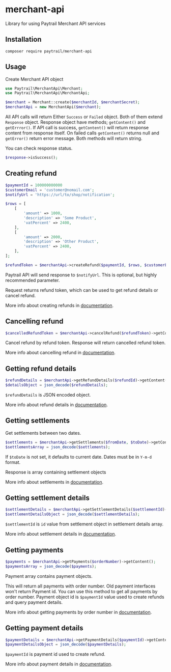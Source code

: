 # merchant-api
Library for using Paytrail Merchant API services

## Installation

```
composer require paytrail/merchant-api
```

## Usage
Create Merchant API object

```php
use Paytrail\MerchantApi\Merchant;
use Paytrail\MerchantApi\MerchantApi;

$merchant = Merchant::create($merchantId, $merchantSecret);
$merchantApi = new MerchantApi($merchant);
```

All API calls will return Either `Success` or `Failed` object. Both of them extend `Response` object.
Response object have methods; `getContent()` and `getErrror()`.
If API call is success, `getContent()` will return response content from response itself.
On failed calls `getContent()` returns null and `getError()` return error message.
Both methods will return string.

You can check response status.
```php
$response->isSuccess();
```

## Creating refund

```php
$paymentId = 100000000000
$customerEmail = 'customer@nomail.com';
$notifyUrl = 'https://url/to/shop/notification';

$rows = [
    [
        'amount' => 1000,
        'description' => 'Some Product',
        'vatPercent' => 2400,
    ],
    [
        'amount' => 2000,
        'description' => 'Other Product',
        'vatPercent' => 2400,
    ],
];

$refundToken = $merchantApi->createRefund($paymentId, $rows, $customerEmail, $notifyUrl)->getContent();
```

Paytrail API will send response to `$notifyUrl`. This is optional, but highly recommended parameter.

Request returns refund token, which can be used to get refund details or cancel refund.

More info about creating refunds in [documentation](https://docs.paytrail.com/refunds/create/).

## Cancelling refund

```php
$cancelledRefundToken = $merchantApi->cancelRefund($refundToken)->getContent();
```

Cancel refund by refund token. Response will return cancelled refund token.

More info about cancelling refund in [documentation](https://docs.paytrail.com/refunds/cancel/).

## Getting refund details

```php
$refundDetails = $merchantApi->getRefundDetails($refundId)->getContent();
$detailsObject = json_decode($refundDetails);
```

`$refundDetails` is JSON encoded object.

More info about refund details in [documentation](https://docs.paytrail.com/refunds/details/).

## Getting settlements

Get settlements between two dates.

```php
$settlements = $merchantApi->getSettlements($fromDate, $toDate)->getContent();
$settlementsArray = json_decode($settlements);
```

If `$toDate` is not set, it defaults to current date.
Dates must be in `Y-m-d` format.

Response is array containing settlement objects

More info about settlements in [documentation](https://docs.paytrail.com/settlements/list/).

## Getting settlement details

```php
$settlementDetails = $merchantApi->getSettlementDetails($settlementId)->getContent();
$settlementDetailsObject = json_decode($settlementDetails);
```

`$settlementId` is `id` value from settlement object in settlement details array.

More info about settlement details in [documentation](https://docs.paytrail.com/settlements/querying-settlement-details/).

## Getting payments

```php
$payments = $merchantApi->getPayments($orderNumber)->getContent();
$paymentsArray = json_decode($payments);
```

Payment array contains payment objects.

 This will return all payments with order number. Old payment interfaces won't return Payment id.
 You can use this method to get all payments by order number.
 Payment object id is `$paymentId` value used to create refunds and query payment details.
 
 More info about getting payments by order number in [documentation](https://docs.paytrail.com/settlements/payments-by-order-number/).
 
## Getting payment details

```php
$paymentDetails = $merchantApi->getPaymentDetails($paymentId)->getContent();
$paymentDetailsObject = json_decode($paymentDetails);
```

`$paymentId` is payment id used to create refund.

More info about payment details in [documentation](https://docs.paytrail.com/settlements/payment-details/).